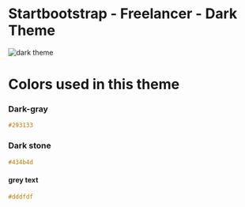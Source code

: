 # Startbootstrap - Freelancer - Dark Theme

![dark theme](screenshot.png)

# Colors used in this theme

### Dark-gray

```css
#293133
```

### Dark stone

```css
#434b4d
```

#### grey text

```css
#dddfdf
```